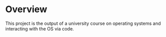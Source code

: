# Overview
This project is the output of a university course on operating systems and interacting with the OS via code.
